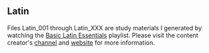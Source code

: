 ## Latin

Files Latin_001 through Latin_XXX are study materials I generated by watching the [Basic Latin Essentials](https://www.youtube.com/playlist?list=PL1F845F5CED131FCB) playlist. Please visit the content creator's [channel](https://www.youtube.com/@latintutorial) and [website](https://www.latintutorial.com/) for more information.






